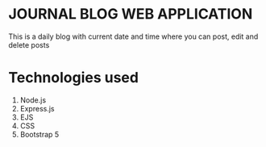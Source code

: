 # JOURNAL BLOG WEB APPLICATION

This is a daily blog with current date and time where you can post, edit and delete posts

# Technologies used 

1. Node.js
2. Express.js
3. EJS
4. CSS
5. Bootstrap 5
